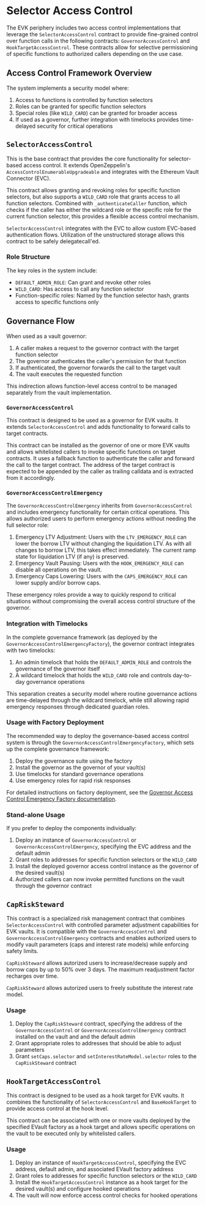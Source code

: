 # Selector Access Control

The EVK periphery includes two access control implementations that leverage the `SelectorAccessControl` contract to provide fine-grained control over function calls in the following contracts: `GovernorAccessControl` and `HookTargetAccessControl`. These contracts allow for selective permissioning of specific functions to authorized callers depending on the use case.

## Access Control Framework Overview

The system implements a security model where:

1. Access to functions is controlled by function selectors
2. Roles can be granted for specific function selectors
3. Special roles (like `WILD_CARD`) can be granted for broader access
4. If used as a governor, further integration with timelocks provides time-delayed security for critical operations

## `SelectorAccessControl`

This is the base contract that provides the core functionality for selector-based access control. It extends OpenZeppelin's `AccessControlEnumerableUpgradeable` and integrates with the Ethereum Vault Connector (EVC).

This contract allows granting and revoking roles for specific function selectors, but also supports a `WILD_CARD` role that grants access to all function selectors. Combined with `_authenticateCaller` function, which checks if the caller has either the wildcard role or the specific role for the current function selector, this provides a flexible access control mechanism.

`SelectorAccessControl` integrates with the EVC to allow custom EVC-based authentication flows. Utilization of the unstructured storage allows this contract to be safely delegatecall'ed.

### Role Structure

The key roles in the system include:

- `DEFAULT_ADMIN_ROLE`: Can grant and revoke other roles
- `WILD_CARD`: Has access to call any function selector
- Function-specific roles: Named by the function selector hash, grants access to specific functions only

## Governance Flow

When used as a vault governor:

1. A caller makes a request to the governor contract with the target function selector
2. The governor authenticates the caller's permission for that function
3. If authenticated, the governor forwards the call to the target vault
4. The vault executes the requested function

This indirection allows function-level access control to be managed separately from the vault implementation.

### `GovernorAccessControl`

This contract is designed to be used as a governor for EVK vaults. It extends `SelectorAccessControl` and adds functionality to forward calls to target contracts.

This contract can be installed as the governor of one or more EVK vaults and allows whitelisted callers to invoke specific functions on target contracts. It uses a fallback function to authenticate the caller and forward the call to the target contract. The address of the target contract is expected to be appended by the caller as trailing calldata and is extracted from it accordingly.

### `GovernorAccessControlEmergency`

The `GovernorAccessControlEmergency` inherits from `GovernorAccessControl` and includes emergency functionality for certain critical operations. This allows authorized users to perform emergency actions without needing the full selector role:

1. Emergency LTV Adjustment: Users with the `LTV_EMERGENCY_ROLE` can lower the borrow LTV without changing the liquidation LTV. As with all changes to borrow LTV, this takes effect immediately. The current ramp state for liquidation LTV (if any) is preserved.
2. Emergency Vault Pausing: Users with the `HOOK_EMERGENCY_ROLE` can disable all operations on the vault.
3. Emergency Caps Lowering: Users with the `CAPS_EMERGENCY_ROLE` can lower supply and/or borrow caps.

These emergency roles provide a way to quickly respond to critical situations without compromising the overall access control structure of the governor.

### Integration with Timelocks

In the complete governance framework (as deployed by the `GovernorAccessControlEmergencyFactory`), the governor contract integrates with two timelocks:

1. An admin timelock that holds the `DEFAULT_ADMIN_ROLE` and controls the governance of the governor itself
2. A wildcard timelock that holds the `WILD_CARD` role and controls day-to-day governance operations

This separation creates a security model where routine governance actions are time-delayed through the wildcard timelock, while still allowing rapid emergency responses through dedicated guardian roles.

### Usage with Factory Deployment

The recommended way to deploy the governance-based access control system is through the `GovernorAccessControlEmergencyFactory`, which sets up the complete governance framework:

1. Deploy the governance suite using the factory
2. Install the governor as the governor of your vault(s)
3. Use timelocks for standard governance operations
4. Use emergency roles for rapid risk responses

For detailed instructions on factory deployment, see the [Governor Access Control Emergency Factory documentation](./governor-access-control-emergency-factory.md).

### Stand-alone Usage

If you prefer to deploy the components individually:

1. Deploy an instance of `GovernorAccessControl` or `GovernorAccessControlEmergency`, specifying the EVC address and the default admin
2. Grant roles to addresses for specific function selectors or the `WILD_CARD`
3. Install the deployed governor access control instance as the governor of the desired vault(s)
4. Authorized callers can now invoke permitted functions on the vault through the governor contract

## `CapRiskSteward`

This contract is a specialized risk management contract that combines `SelectorAccessControl` with controlled parameter adjustment capabilities for EVK vaults. It is compatible with the `GovernorAccessControl` and `GovernorAccessControlEmergency` contracts and enables authorized users to modify vault parameters (caps and interest rate models) while enforcing safety limits.

`CapRiskSteward` allows autorized users to increase/decrease supply and borrow caps by up to 50% over 3 days. The maximum readjustment factor recharges over time. 

`CapRiskSteward` allows autorized users to freely substitute the interest rate model.

### Usage

1. Deploy the `CapRiskSteward` contract, specifying the address of the `GovernorAccessControl` or `GovernorAccessControlEmergency` contract installed on the vault and and the default admin
2. Grant appropriate roles to addresses that should be able to adjust parameters
3. Grant `setCaps.selector` and `setInterestRateModel.selector` roles to the `CapRiskSteward` contract

## `HookTargetAccessControl`

This contract is designed to be used as a hook target for EVK vaults. It combines the functionality of `SelectorAccessControl` and `BaseHookTarget` to provide access control at the hook level.

This contract can be associated with one or more vaults deployed by the specified EVault factory as a hook target and allows specific operations on the vault to be executed only by whitelisted callers.

### Usage

1. Deploy an instance of `HookTargetAccessControl`, specifying the EVC address, default admin, and associated EVault factory address
2. Grant roles to addresses for specific function selectors or the `WILD_CARD`
3. Install the `HookTargetAccessControl` instance as a hook target for the desired vault(s) and configure hooked operations
4. The vault will now enforce access control checks for hooked operations